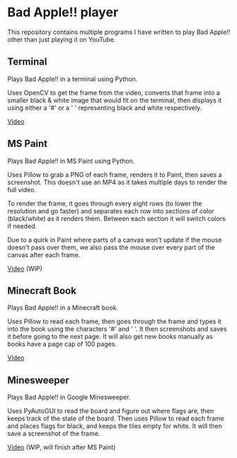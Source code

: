 # Bad Apple!! player

This repository contains multiple programs I have written to play Bad Apple!! other than just playing it on YouTube.

## Terminal

Plays Bad Apple!! in a terminal using Python.

Uses OpenCV to get the frame from the video, converts that frame into a smaller black & white image that would fit on the terminal, then displays it using either a '#' or a ' ' representing black and white respectively.

[Video](https://youtu.be/dZlLGa9qXyg)

## MS Paint

Plays Bad Apple!! in MS Paint using Python.

Uses Pillow to grab a PNG of each frame, renders it to Paint, then saves a screenshot. This doesn't use an MP4 as it takes multiple days to render the full video.

To render the frame, it goes through every eight rows (to lower the resolution and go faster) and separates each row into sections of color (black/white) as it renders them. Between each section it will switch colors if needed.

Due to a quirk in Paint where parts of a canvas won't update if the mouse doesn't pass over them, we also pass the mouse over every part of the canvas after each frame.

[Video](https://youtu.be/jwjmMSMnKBE) (WIP)

## Minecraft Book

Plays Bad Apple!! in a Minecraft book.

Uses Pillow to read each frame, then goes through the frame and types it into the book using the characters '#' and ' '. It then screenshots and saves it before going to the next page. It will also get new books manually as books have a page cap of 100 pages.

[Video](https://youtu.be/XBVU8bV-pdY)

## Minesweeper

Plays Bad Apple!! in Google Minesweeper.

Uses PyAutoGUI to read the board and figure out where flags are, then keeps track of the state of the board. Then uses Pillow to read each frame and places flags for black, and keeps the tiles empty for white. It will then save a screenshot of the frame.

[Video](https://youtu.be/TV_zBIrI8Bg) (WIP, will finish after MS Paint)